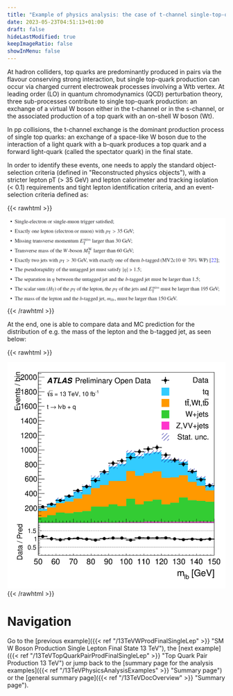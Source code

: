 ```yaml
---
title: "Example of physics analysis: the case of t-channel single-top-quark production in the single-lepton final state"
date: 2023-05-23T04:51:13+01:00
draft: false
hideLastModified: true
keepImageRatio: false
showInMenu: false
---
```


At hadron colliders, top quarks are predominantly produced in pairs via the flavour conserving strong interaction, but single top-quark production can occur via charged current electroweak processes involving a Wtb vertex. At leading order (LO) in quantum chromodynamics (QCD) perturbation theory, three sub-processes contribute to single top-quark production: an exchange of a virtual W boson either in the t-channel or in the s-channel, or the associated production of a top quark with an on-shell W boson (Wt).

In pp collisions, the t-channel exchange is the dominant production process of single top quarks: an exchange of a space-like W boson due to the interaction of a light quark with a b-quark produces a top quark and a forward light-quark (called the spectator quark) in the final state.

In order to identify these events, one needs to apply the standard object-selection criteria (defined in "Reconstructed physics objects"), with a stricter lepton pT (> 35 GeV) and lepton calorimeter and tracking isolation (< 0.1) requirements and tight lepton identification criteria, and an event-selection criteria defined as:

{{< rawhtml >}}
<CENTER>
<img src="images/SL2.png" width="800" />
</CENTER>
{{< /rawhtml >}}

At the end, one is able to compare data and MC prediction for the distribution of e.g. the mass of the lepton and the b-tagged jet, as seen below:

{{< rawhtml >}}
<CENTER>
<img src="images/SL2_plot.png" width="600" />
</CENTER>
{{< /rawhtml >}}

# Navigation
Go to the [previous example]({{< ref "/13TeVWProdFinalSingleLep" >}} "SM W Boson Production Single Lepton Final State 13 TeV"), the [next example]({{< ref "/13TeVTopQuarkPairProdFinalSingleLep" >}} "Top Quark Pair Production 13 TeV") or jump back to the [summary page for the analysis examples]({{< ref "/13TeVPhysicsAnalysisExamples" >}} "Summary page") or the [general summary page]({{< ref "/13TeVDocOverview" >}} "Summary page").